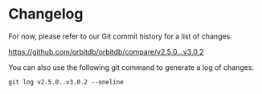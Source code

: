 # Changelog

For now, please refer to our Git commit history for a list of changes.

https://github.com/orbitdb/orbitdb/compare/v2.5.0...v3.0.2

You can also use the following git command to generate a log of changes:

```
git log v2.5.0..v3.0.2 --oneline
```
